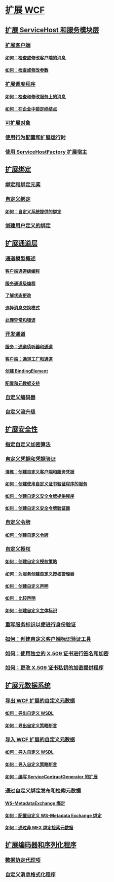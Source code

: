# [扩展 WCF](extending-wcf.md)
## [扩展 ServiceHost 和服务模块层](extending-servicehost-and-the-service-model-layer.md)
### [扩展客户端](extending-clients.md)
#### [如何：检查或修改客户端的消息](how-to-inspect-or-modify-messages-on-the-client.md)
#### [如何：检查或修改参数](how-to-inspect-or-modify-parameters.md)
### [扩展调度程序](extending-dispatchers.md)
#### [如何：检查和修改服务上的消息](how-to-inspect-and-modify-messages-on-the-service.md)
#### [如何：在企业中锁定终结点](how-to-lock-down-endpoints-in-the-enterprise.md)
### [可扩展对象](extensible-objects.md)
### [使用行为配置和扩展运行时](configuring-and-extending-the-runtime-with-behaviors.md)
### [使用 ServiceHostFactory 扩展宿主](extending-hosting-using-servicehostfactory.md)
## [扩展绑定](extending-bindings.md)
### [绑定和绑定元素](bindings-and-binding-elements.md)
### [自定义绑定](custom-bindings.md)
#### [如何：自定义系统提供的绑定](how-to-customize-a-system-provided-binding.md)
### [创建用户定义的绑定](creating-user-defined-bindings.md)
## [扩展通道层](extending-the-channel-layer.md)
### [通道模型概述](channel-model-overview.md)
#### [客户端通道级编程](client-channel-level-programming.md)
#### [服务通道级编程](service-channel-level-programming.md)
#### [了解状态更改](understanding-state-changes.md)
#### [选择消息交换模式](choosing-a-message-exchange-pattern.md)
#### [处理异常和错误](handling-exceptions-and-faults.md)
### [开发通道](developing-channels.md)
#### [服务：通道侦听器和通道](service-channel-listeners-and-channels.md)
#### [客户端：通道工厂和通道](client-channel-factories-and-channels.md)
#### [创建 BindingElement](creating-a-bindingelement.md)
#### [配置和元数据支持](configuration-and-metadata-support.md)
### [自定义编码器](custom-encoders.md)
### [自定义流升级](custom-stream-upgrades.md)
## [扩展安全性](extending-security.md)
### [指定自定义加密算法](specifying-a-custom-crypto-algorithm.md)
### [自定义凭据和凭据验证](custom-credential-and-credential-validation.md)
#### [演练：创建自定义客户端和服务凭据](walkthrough-creating-custom-client-and-service-credentials.md)
#### [如何：创建使用自定义证书验证程序的服务](how-to-create-a-service-that-employs-a-custom-certificate-validator.md)
#### [如何：创建自定义安全令牌提供程序](how-to-create-a-custom-security-token-provider.md)
#### [如何：创建自定义安全令牌验证器](how-to-create-a-custom-security-token-authenticator.md)
### [自定义令牌](custom-tokens.md)
#### [如何：创建自定义令牌](how-to-create-a-custom-token.md)
### [自定义授权](custom-authorization.md)
#### [如何：创建自定义授权策略](how-to-create-a-custom-authorization-policy.md)
#### [如何：为服务创建自定义授权管理器](how-to-create-a-custom-authorization-manager-for-a-service.md)
#### [如何：创建自定义声明](how-to-create-a-custom-claim.md)
#### [如何：比较声明](how-to-compare-claims.md)
#### [如何：创建自定义主体标识](how-to-create-a-custom-principal-identity.md)
### [重写服务标识以便进行身份验证](overriding-the-identity-of-a-service-for-authentication.md)
### [如何：创建自定义客户端标识验证工具](how-to-create-a-custom-client-identity-verifier.md)
### [如何：使用独立的 X.509 证书进行签名和加密](how-to-use-separate-x-509-certificates-for-signing-and-encryption.md)
### [如何：更改 X.509 证书私钥的加密提供程序](change-cryptographic-provider-x509-certificate-private-key.md)
## [扩展元数据系统](extending-the-metadata-system.md)
### [导出 WCF 扩展的自定义元数据](exporting-custom-metadata-for-a-wcf-extension.md)
#### [如何：导出自定义 WSDL](how-to-export-custom-wsdl.md)
#### [如何：导出自定义策略断言](how-to-export-custom-policy-assertions.md)
### [导入 WCF 扩展的自定义元数据](importing-custom-metadata-for-a-wcf-extension.md)
#### [如何：导入自定义 WSDL](how-to-import-custom-wsdl.md)
#### [如何：导入自定义策略断言](how-to-import-custom-policy-assertions.md)
#### [如何：编写 ServiceContractGenerator 的扩展](how-to-write-an-extension-for-the-servicecontractgenerator.md)
### [通过自定义绑定发布和检索元数据](publishing-and-retrieving-metadata-over-a-custom-binding.md)
#### [WS-MetadataExchange 绑定](ws-metadataexchange-bindings.md)
#### [如何：配置自定义 WS-Metadata Exchange 绑定](how-to-configure-a-custom-ws-metadata-exchange-binding.md)
#### [如何：通过非 MEX 绑定检索元数据](how-to-retrieve-metadata-over-a-non-mex-binding.md)
## [扩展编码器和序列化程序](extending-encoders-and-serializers.md)
### [数据协定代理项](data-contract-surrogates.md)
### [自定义消息格式化程序](custom-message-formatters.md)
